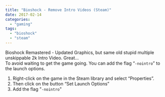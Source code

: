 ```yaml
---
title: "Bioshock - Remove Intro Videos (Steam)"
date: 2017-02-14
categories:
  - "gaming"
tags:
  - "bioshock"
  - "steam"
---
```


Bioshock Remastered - Updated Graphics, but same old stupid multiple unskippable 2k Intro Video. Great…  
To avoid waiting to get the game going. You can add the flag “`-nointro`” to the launch options.

1. Right-click on the game in the Steam library and select “Properties”.
2. Then click on the button “Set Launch Options”
3. Add the flag "`-nointro`"
